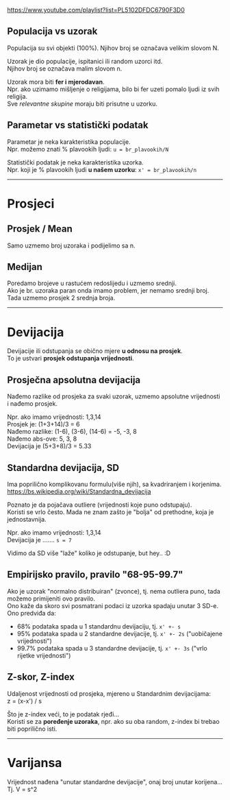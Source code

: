
https://www.youtube.com/playlist?list=PL5102DFDC6790F3D0

## Populacija vs uzorak
Populacija su svi objekti (100%).
Njihov broj se označava velikim slovom N.
  
Uzorak je dio populacije, ispitanici ili random uzorci itd.  
Njihov broj se označava malim slovom n.  

Uzorak mora biti **fer i mjerodavan**.  
Npr. ako uzimamo mišljenje o religijama, bilo bi fer uzeti pomalo ljudi iz svih religija.  
Sve *relevantne skupine* moraju biti prisutne u uzorku.

## Parametar vs statistički podatak
Parametar je neka karakteristika populacije.  
Npr. možemo znati % plavookih ljudi: `u = br_plavookih/N`  

Statistički podatak je neka karakteristika uzorka.  
Npr. koji je % plavookih ljudi **u našem uzorku**: `x' = br_plavookih/n`  


---
# Prosjeci

## Prosjek / Mean
Samo uzmemo broj uzoraka i podijelimo sa n.

## Medijan
Poredamo brojeve u rastućem redoslijedu i uzmemo srednji.  
Ako je br. uzoraka paran onda imamo problem, jer nemamo srednji broj. Tada uzmemo prosjek 2 srednja broja.


---
# Devijacija
Devijacije ili odstupanja se obično mjere **u odnosu na prosjek**.  
To je ustvari **prosjek odstupanja vrijednosti**.

## Prosječna apsolutna devijacija
Nađemo razlike od prosjeka za svaki uzorak, uzmemo apsolutne vrijednosti i nađemo prosjek.

Npr. ako imamo vrijednosti: 1,3,14  
Prosjek je: (1+3+14)/3 = 6  
Nađemo razlike: (1-6), (3-6), (14-6) = -5, -3, 8  
Nađemo abs-ove: 5, 3, 8  
Devijacija je (5+3+8)/3 = 5.33  


## Standardna devijacija, SD
Ima poprilično komplikovanu formulu(više njih), sa kvadriranjem i korjenima.  
https://bs.wikipedia.org/wiki/Standardna_devijacija

Poznato je da pojačava outliere (vrijednosti koje puno odstupaju).  
Koristi se vrlo često. Mada ne znam zašto je "bolja" od prethodne, koja je jednostavnija.

Npr. ako imamo vrijednosti: 1,3,14  
Devijacija je ....... `s = 7`

Vidimo da SD više "laže" koliko je odstupanje, but hey.. :D


## Empirijsko pravilo, pravilo "68-95-99.7"

Ako je uzorak "normalno distribuiran" (zvonce), 
tj. nema outliera puno, tada možemo primijeniti ovo pravilo.  
Ono kaže da skoro svi posmatrani podaci iz uzorka spadaju unutar 3 SD-e.  
Ono predviđa da:
- 68% podataka spada u 1 standardnu devijaciju, tj. `x' +- s`
- 95% podataka spada u 2 standardne devijacije, tj. `x' +- 2s` ("uobičajene vrijednosti")
- 99.7% podataka spada u 3 standardne devijacije, tj. `x' +- 3s`  ("vrlo rijetke vrijednosti")

## Z-skor, Z-index
Udaljenost vrijednosti od prosjeka, mjereno u Standardnim devijacijama:  
z = (x-x') / s

Što je z-index veći, to je podatak rjeđi...  
Koristi se za **poređenje uzoraka**, npr. ako su oba random, z-index bi trebao biti poprilično isti.

---
# Varijansa
Vrijednost nađena "unutar standardne devijacije", onaj broj unutar korijena...  
Tj. V = s^2















